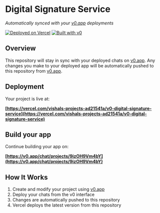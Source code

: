 # Digital Signature Service

*Automatically synced with your [v0.app](https://v0.app) deployments*

[![Deployed on Vercel](https://img.shields.io/badge/Deployed%20on-Vercel-black?style=for-the-badge&logo=vercel)](https://vercel.com/vishals-projects-ad21541a/v0-digital-signature-service)
[![Built with v0](https://img.shields.io/badge/Built%20with-v0.app-black?style=for-the-badge)](https://v0.app/chat/projects/9izOH9Vm4bY)

## Overview

This repository will stay in sync with your deployed chats on [v0.app](https://v0.app).
Any changes you make to your deployed app will be automatically pushed to this repository from [v0.app](https://v0.app).

## Deployment

Your project is live at:

**[https://vercel.com/vishals-projects-ad21541a/v0-digital-signature-service](https://vercel.com/vishals-projects-ad21541a/v0-digital-signature-service)**

## Build your app

Continue building your app on:

**[https://v0.app/chat/projects/9izOH9Vm4bY](https://v0.app/chat/projects/9izOH9Vm4bY)**

## How It Works

1. Create and modify your project using [v0.app](https://v0.app)
2. Deploy your chats from the v0 interface
3. Changes are automatically pushed to this repository
4. Vercel deploys the latest version from this repository

